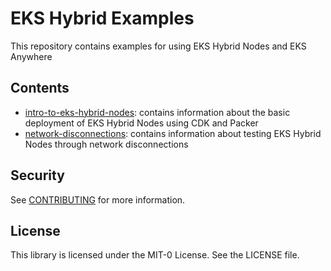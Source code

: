 # EKS Hybrid Examples

This repository contains examples for using EKS Hybrid Nodes and EKS Anywhere

## Contents

- [intro-to-eks-hybrid-nodes](intro-to-eks-hybrid-nodes): contains information about the basic deployment of EKS Hybrid Nodes using CDK and Packer
- [network-disconnections](network-disconnections): contains information about testing EKS Hybrid Nodes through network disconnections

## Security

See [CONTRIBUTING](CONTRIBUTING.md#security-issue-notifications) for more information.

## License

This library is licensed under the MIT-0 License. See the LICENSE file.

